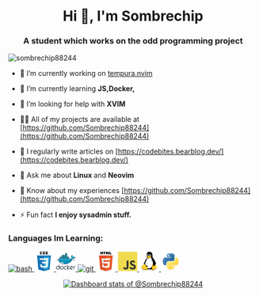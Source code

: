 <h1 align="center">Hi 👋, I'm Sombrechip</h1>
<h3 align="center">A student which works on the odd programming project</h3>

<p align="left"> <img src="https://komarev.com/ghpvc/?username=sombrechip88244&label=Profile%20views&color=0e75b6&style=flat" alt="sombrechip88244" /> </p>

- 🔭 I’m currently working on [tempura.nvim](https://github.com/Sombrechip88244/tempura.nvim)

- 🌱 I’m currently learning **JS,Docker,**

- 🤝 I’m looking for help with **XVIM**

- 👨‍💻 All of my projects are available at [https://github.com/Sombrechip88244](https://github.com/Sombrechip88244)

- 📝 I regularly write articles on [https://codebites.bearblog.dev/](https://codebites.bearblog.dev/)

- 💬 Ask me about **Linux** and **Neovim**

- 📄 Know about my experiences [https://github.com/Sombrechip88244](https://github.com/Sombrechip88244)

- ⚡ Fun fact **I enjoy sysadmin stuff.**

<p align="left">
</p>

<h3 align="left">Languages Im Learning:</h3>
<p align="left"> <a href="https://www.gnu.org/software/bash/" target="_blank" rel="noreferrer"> <img src="https://www.vectorlogo.zone/logos/gnu_bash/gnu_bash-icon.svg" alt="bash" width="40" height="40"/> </a> <a href="https://www.w3schools.com/css/" target="_blank" rel="noreferrer"> <img src="https://raw.githubusercontent.com/devicons/devicon/master/icons/css3/css3-original-wordmark.svg" alt="css3" width="40" height="40"/> </a> <a href="https://www.docker.com/" target="_blank" rel="noreferrer"> <img src="https://raw.githubusercontent.com/devicons/devicon/master/icons/docker/docker-original-wordmark.svg" alt="docker" width="40" height="40"/> </a> <a href="https://git-scm.com/" target="_blank" rel="noreferrer"> <img src="https://www.vectorlogo.zone/logos/git-scm/git-scm-icon.svg" alt="git" width="40" height="40"/> </a> <a href="https://www.w3.org/html/" target="_blank" rel="noreferrer"> <img src="https://raw.githubusercontent.com/devicons/devicon/master/icons/html5/html5-original-wordmark.svg" alt="html5" width="40" height="40"/> </a> <a href="https://developer.mozilla.org/en-US/docs/Web/JavaScript" target="_blank" rel="noreferrer"> <img src="https://raw.githubusercontent.com/devicons/devicon/master/icons/javascript/javascript-original.svg" alt="javascript" width="40" height="40"/> </a> <a href="https://www.linux.org/" target="_blank" rel="noreferrer"> <img src="https://raw.githubusercontent.com/devicons/devicon/master/icons/linux/linux-original.svg" alt="linux" width="40" height="40"/> </a> <a href="https://www.python.org" target="_blank" rel="noreferrer"> <img src="https://raw.githubusercontent.com/devicons/devicon/master/icons/python/python-original.svg" alt="python" width="40" height="40"/> </a> </p>





<!-- Copy-paste in your Readme.md file -->

<a href="https://next.ossinsight.io/widgets/official/compose-user-dashboard-stats?user_id=166306750" target="_blank" style="display: block" align="center">
  <picture>
    <source media="(prefers-color-scheme: dark)" srcset="https://next.ossinsight.io/widgets/official/compose-user-dashboard-stats/thumbnail.png?user_id=166306750&image_size=auto&color_scheme=dark" width="771" height="auto">
    <img alt="Dashboard stats of @Sombrechip88244" src="https://next.ossinsight.io/widgets/official/compose-user-dashboard-stats/thumbnail.png?user_id=166306750&image_size=auto&color_scheme=light" width="771" height="auto">
  </picture>
</a>

<!-- Made with [OSS Insight](https://ossinsight.io/) -->

